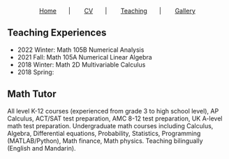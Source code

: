 <!-- layout: page
title: "Teaching"
permalink: /teaching/
-->
<p align="center"> 
    <a href="https://dyan233.github.io">Home</a>
     &nbsp;&nbsp;&nbsp;&nbsp;&nbsp;&nbsp;|&nbsp;&nbsp;&nbsp; &nbsp;&nbsp;&nbsp;
    <a href="https://dyan233.github.io/CV">CV</a>
     &nbsp;&nbsp;&nbsp;&nbsp;&nbsp;&nbsp;|&nbsp;&nbsp;&nbsp; &nbsp;&nbsp;&nbsp;
    <a href="https://dyan233.github.io/teaching">Teaching</a>
     &nbsp;&nbsp;&nbsp;&nbsp;&nbsp;&nbsp;|&nbsp;&nbsp;&nbsp; &nbsp;&nbsp;&nbsp;
    <a href="https://dyan233.github.io/gallery">Gallery</a>
</p>

## Teaching Experiences

- 2022 Winter: Math 105B Numerical Analysis
- 2021 Fall: Math 105A Numerical Linear Algebra
- 2018 Winter: Math 2D Multivariable Calculus 
- 2018 Spring: 

## Math Tutor
All level K-12 courses (experienced from grade 3 to high school level), AP Calculus, ACT/SAT test preparation, AMC 8-12 test preparation, UK A-level math test preparation. Undergraduate math courses including Calculus, Algebra, Differential equations, Probability, Statistics, Programming (MATLAB/Python), Math finance, Math physics. Teaching bilingually (English and Mandarin).




